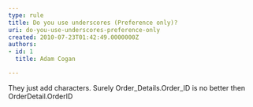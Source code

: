 ```yaml
---
type: rule
title: Do you use underscores (Preference only)?
uri: do-you-use-underscores-preference-only
created: 2010-07-23T01:42:49.0000000Z
authors:
- id: 1
  title: Adam Cogan

---
```


 They just add characters. Surely Order\_Details.Order\_ID is no better then OrderDetail.OrderID <br> 

